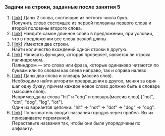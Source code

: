 ### Задачи на строки, заданные после занятия 5

1. [[link]](ex01) Даны 2 слова, состоящие из четного числа букв.  
    Получить слово состоящее из первой половины первого слова и второй половины второго слова.
2. [[link]](ex02) Найдите самое длинное слово в предложении, при условии, что в предложении все слова разной длины.
3. [[link]](ex03) Имеются две строки.  
    Найти количество вхождений одной строки в другую.
4. [[link]](ex04) Написать функцию, которая проверяет, является ли строка палиндромом.  
    Палиндром — это слово или фраза, которые одинаково читаются по буквам или по словам как слева направо, 
    так и справа налево.
5. [[link]](ex05) Даны два слова и словарь (массив слов).   
    Необходимо найти алгоритм превращения в другое, меняя за один шаг одну букву, причем каждое новое слово должно быть 
    в словаре (массиве слов).  
    Например,даны слова "hit" и "cog" и словарь(массив слов) \["hot", "dot", "dog", "log", "lot"\].  
    Один из вариантов цепочки: "hit" -> "hot" -> "dot" -> "dog" -> "cog".
6. [[link]](ex06) Пользователь вводит названия городов через пробел. Вы их присваиваете переменной.  
    Переставьте названия так, чтобы они были упорядочены по алфавиту.
